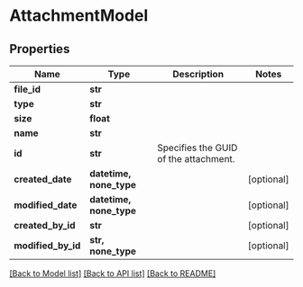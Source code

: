 # AttachmentModel


## Properties
Name | Type | Description | Notes
------------ | ------------- | ------------- | -------------
**file_id** | **str** |  | 
**type** | **str** |  | 
**size** | **float** |  | 
**name** | **str** |  | 
**id** | **str** | Specifies the GUID of the attachment. | 
**created_date** | **datetime, none_type** |  | [optional] 
**modified_date** | **datetime, none_type** |  | [optional] 
**created_by_id** | **str** |  | [optional] 
**modified_by_id** | **str, none_type** |  | [optional] 

[[Back to Model list]](../README.md#documentation-for-models) [[Back to API list]](../README.md#documentation-for-api-endpoints) [[Back to README]](../README.md)


